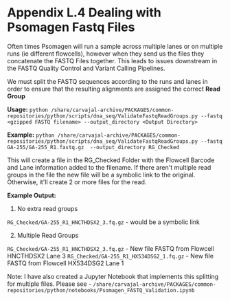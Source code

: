 # Appendix L.4 Dealing with Psomagen Fastq Files
Often times Psomagen will run a sample across multiple lanes or on multiple runs (ie different flowcells), however when they send us the files they concatenate the FASTQ Files together.  This leads to issues downstream in the FASTQ Quality Control and Variant Calling Pipelines.

We must split the FASTQ sequences according to the runs and lanes in order to ensure that the resulting alignments are assigned the correct **Read Group**


**Usage:** `python /share/carvajal-archive/PACKAGES/common-repositories/python/scripts/dna_seq/ValidateFastqReadGroups.py --fastq <gzipped FASTQ filename> --output_directory <Output Directory>`


**Example:** `python /share/carvajal-archive/PACKAGES/common-repositories/python/scripts/dna_seq/ValidateFastqReadGroups.py --fastq GA-255/GA-255_R1.fastq.gz  --output_directory RG_Checked`

This will create a file in the RG_Checked Folder with the Flowcell Barcode and Lane information added to the filename.  If there aren't multiple read groups in the file the new file will be a symbolic link to the original.  Otherwise, it'll create 2 or more files for the read.

**Example Output:**

1. No extra read groups

`RG_Checked/GA-255_R1_HNCTHDSX2_3.fq.gz`  - would be a symbolic link

2. Multiple Read Groups

`RG_Checked/GA-255_R1_HNCTHDSX2_3.fq.gz` - New file FASTQ from Flowcell HNCTHDSX2 Lane 3
`RG_Checked/GA-255_R1_HX534DSG2_1.fq.gz` - New file FASTQ from Flowcell HX534DSG2 Lane 1



Note:  I have also created a Jupyter Notebook that implements this splitting for multiple files.  Please see - 
`/share/carvajal-archive/PACKAGES/common-repositories/python/notebooks/Psomagen_FASTQ_Validation.ipynb`